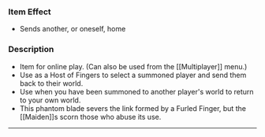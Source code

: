 ### Item Effect
- Sends another, or oneself, home
### Description
- Item for online play. (Can also be used from the [[Multiplayer]] menu.)
- Use as a Host of Fingers to select a summoned player and send them back to their world.
- Use when you have been summoned to another player's world to return to your own world.
- This phantom blade severs the link formed by a Furled Finger, but the [[Maiden]]s scorn those who abuse its use.



___